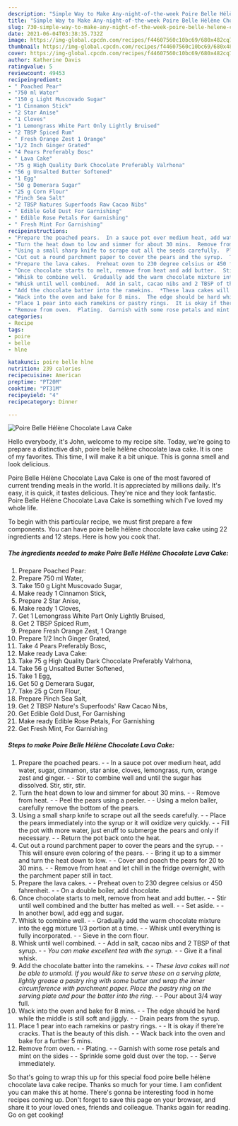 ```yaml
---
description: "Simple Way to Make Any-night-of-the-week Poire Belle Hélène Chocolate Lava Cake"
title: "Simple Way to Make Any-night-of-the-week Poire Belle Hélène Chocolate Lava Cake"
slug: 730-simple-way-to-make-any-night-of-the-week-poire-belle-helene-chocolate-lava-cake
date: 2021-06-04T03:38:35.732Z
image: https://img-global.cpcdn.com/recipes/f44607560c10bc69/680x482cq70/poire-belle-helene-chocolate-lava-cake-recipe-main-photo.jpg
thumbnail: https://img-global.cpcdn.com/recipes/f44607560c10bc69/680x482cq70/poire-belle-helene-chocolate-lava-cake-recipe-main-photo.jpg
cover: https://img-global.cpcdn.com/recipes/f44607560c10bc69/680x482cq70/poire-belle-helene-chocolate-lava-cake-recipe-main-photo.jpg
author: Katherine Davis
ratingvalue: 5
reviewcount: 49453
recipeingredient:
- " Poached Pear"
- "750 ml Water"
- "150 g Light Muscovado Sugar"
- "1 Cinnamon Stick"
- "2 Star Anise"
- "1 Cloves"
- "1 Lemongrass White Part Only Lightly Bruised"
- "2 TBSP Spiced Rum"
- " Fresh Orange Zest 1 Orange"
- "1/2 Inch Ginger Grated"
- "4 Pears Preferably Bosc"
- " Lava Cake"
- "75 g High Quality Dark Chocolate Preferably Valrhona"
- "56 g Unsalted Butter Softened"
- "1 Egg"
- "50 g Demerara Sugar"
- "25 g Corn Flour"
- "Pinch Sea Salt"
- "2 TBSP Natures Superfoods Raw Cacao Nibs"
- " Edible Gold Dust For Garnishing"
- " Edible Rose Petals For Garnishing"
- " Fresh Mint For Garnishing"
recipeinstructions:
- "Prepare the poached pears.  In a sauce pot over medium heat, add water, sugar, cinnamon, star anise, cloves, lemongrass, rum, orange zest and ginger.  Stir to combine well and until the sugar has dissolved. Stir, stir, stir."
- "Turn the heat down to low and simmer for about 30 mins.  Remove from heat.  Peel the pears using a peeler.  Using a melon baller, carefully remove the bottom of the pears."
- "Using a small sharp knife to scrape out all the seeds carefully.  Place the pears immediately into the syrup or it will oxidize very quickly.  Fill the pot with more water, just enuff to submerge the pears and only if necessary.  Return the pot back onto the heat."
- "Cut out a round parchment paper to cover the pears and the syrup.  This will ensure even coloring of the pears.  Bring it up to a simmer and turn the heat down to low.  Cover and poach the pears for 20 to 30 mins.  Remove from heat and let chill in the fridge overnight, with the parchment paper still in tact."
- "Prepare the lava cakes.  Preheat oven to 230 degree celsius or 450 fahrenheit.  On a double boiler, add chocolate."
- "Once chocolate starts to melt, remove from heat and add butter.  Stir until well combined and the butter has melted as well.  Set aside.  In another bowl, add egg and sugar."
- "Whisk to combine well.  Gradually add the warm chocolate mixture into the egg mixture 1/3 portion at a time.  Whisk until everything is fully incorporated.  Sieve in the corn flour."
- "Whisk until well combined.  Add in salt, cacao nibs and 2 TBSP of that syrup.  *You can make excellent tea with the syrup.*  Give it a final whisk."
- "Add the chocolate batter into the ramekins.  *These lava cakes will not be able to unmold. If you would like to serve these on a serving plate, lightly grease a pastry ring with some butter and wrap the inner circumference with parchment paper. Place the pastry ring on the serving plate and pour the batter into the ring.*  Pour about 3/4 way full."
- "Wack into the oven and bake for 8 mins.  The edge should be hard while the middle is still soft and jiggly.  Drain pears from the syrup."
- "Place 1 pear into each ramekins or pastry rings.  It is okay if there&#39;re cracks. That is the beauty of this dish.  Wack back into the oven and bake for a further 5 mins."
- "Remove from oven.  Plating.  Garnish with some rose petals and mint on the sides  Sprinkle some gold dust over the top.  Serve immediately."
categories:
- Recipe
tags:
- poire
- belle
- hlne

katakunci: poire belle hlne 
nutrition: 239 calories
recipecuisine: American
preptime: "PT20M"
cooktime: "PT31M"
recipeyield: "4"
recipecategory: Dinner

---
```



![Poire Belle Hélène Chocolate Lava Cake](https://img-global.cpcdn.com/recipes/f44607560c10bc69/680x482cq70/poire-belle-helene-chocolate-lava-cake-recipe-main-photo.jpg)

Hello everybody, it's John, welcome to my recipe site. Today, we're going to prepare a distinctive dish, poire belle hélène chocolate lava cake. It is one of my favorites. This time, I will make it a bit unique. This is gonna smell and look delicious.



Poire Belle Hélène Chocolate Lava Cake is one of the most favored of current trending meals in the world. It is appreciated by millions daily. It's easy, it is quick, it tastes delicious. They're nice and they look fantastic. Poire Belle Hélène Chocolate Lava Cake is something which I've loved my whole life.


To begin with this particular recipe, we must first prepare a few components. You can have poire belle hélène chocolate lava cake using 22 ingredients and 12 steps. Here is how you cook that.

<!--inarticleads1-->

##### The ingredients needed to make Poire Belle Hélène Chocolate Lava Cake:

1. Prepare  Poached Pear:
1. Prepare 750 ml Water,
1. Take 150 g Light Muscovado Sugar,
1. Make ready 1 Cinnamon Stick,
1. Prepare 2 Star Anise,
1. Make ready 1 Cloves,
1. Get 1 Lemongrass White Part Only Lightly Bruised,
1. Get 2 TBSP Spiced Rum,
1. Prepare  Fresh Orange Zest, 1 Orange
1. Prepare 1/2 Inch Ginger Grated,
1. Take 4 Pears Preferably Bosc,
1. Make ready  Lava Cake:
1. Take 75 g High Quality Dark Chocolate Preferably Valrhona,
1. Take 56 g Unsalted Butter Softened,
1. Take 1 Egg,
1. Get 50 g Demerara Sugar,
1. Take 25 g Corn Flour,
1. Prepare Pinch Sea Salt,
1. Get 2 TBSP Nature&#39;s Superfoods&#39; Raw Cacao Nibs,
1. Get  Edible Gold Dust, For Garnishing
1. Make ready  Edible Rose Petals, For Garnishing
1. Get  Fresh Mint, For Garnishing




<!--inarticleads2-->

##### Steps to make Poire Belle Hélène Chocolate Lava Cake:

1. Prepare the poached pears. -  - In a sauce pot over medium heat, add water, sugar, cinnamon, star anise, cloves, lemongrass, rum, orange zest and ginger. -  - Stir to combine well and until the sugar has dissolved. Stir, stir, stir.
1. Turn the heat down to low and simmer for about 30 mins. -  - Remove from heat. -  - Peel the pears using a peeler. -  - Using a melon baller, carefully remove the bottom of the pears.
1. Using a small sharp knife to scrape out all the seeds carefully. -  - Place the pears immediately into the syrup or it will oxidize very quickly. -  - Fill the pot with more water, just enuff to submerge the pears and only if necessary. -  - Return the pot back onto the heat.
1. Cut out a round parchment paper to cover the pears and the syrup. -  - This will ensure even coloring of the pears. -  - Bring it up to a simmer and turn the heat down to low. -  - Cover and poach the pears for 20 to 30 mins. -  - Remove from heat and let chill in the fridge overnight, with the parchment paper still in tact.
1. Prepare the lava cakes. -  - Preheat oven to 230 degree celsius or 450 fahrenheit. -  - On a double boiler, add chocolate.
1. Once chocolate starts to melt, remove from heat and add butter. -  - Stir until well combined and the butter has melted as well. -  - Set aside. -  - In another bowl, add egg and sugar.
1. Whisk to combine well. -  - Gradually add the warm chocolate mixture into the egg mixture 1/3 portion at a time. -  - Whisk until everything is fully incorporated. -  - Sieve in the corn flour.
1. Whisk until well combined. -  - Add in salt, cacao nibs and 2 TBSP of that syrup. -  - *You can make excellent tea with the syrup.* -  - Give it a final whisk.
1. Add the chocolate batter into the ramekins. -  - *These lava cakes will not be able to unmold. If you would like to serve these on a serving plate, lightly grease a pastry ring with some butter and wrap the inner circumference with parchment paper. Place the pastry ring on the serving plate and pour the batter into the ring.* -  - Pour about 3/4 way full.
1. Wack into the oven and bake for 8 mins. -  - The edge should be hard while the middle is still soft and jiggly. -  - Drain pears from the syrup.
1. Place 1 pear into each ramekins or pastry rings. -  - It is okay if there&#39;re cracks. That is the beauty of this dish. -  - Wack back into the oven and bake for a further 5 mins.
1. Remove from oven. -  - Plating. -  - Garnish with some rose petals and mint on the sides -  - Sprinkle some gold dust over the top. -  - Serve immediately.




So that's going to wrap this up for this special food poire belle hélène chocolate lava cake recipe. Thanks so much for your time. I am confident you can make this at home. There's gonna be interesting food in home recipes coming up. Don't forget to save this page on your browser, and share it to your loved ones, friends and colleague. Thanks again for reading. Go on get cooking!
